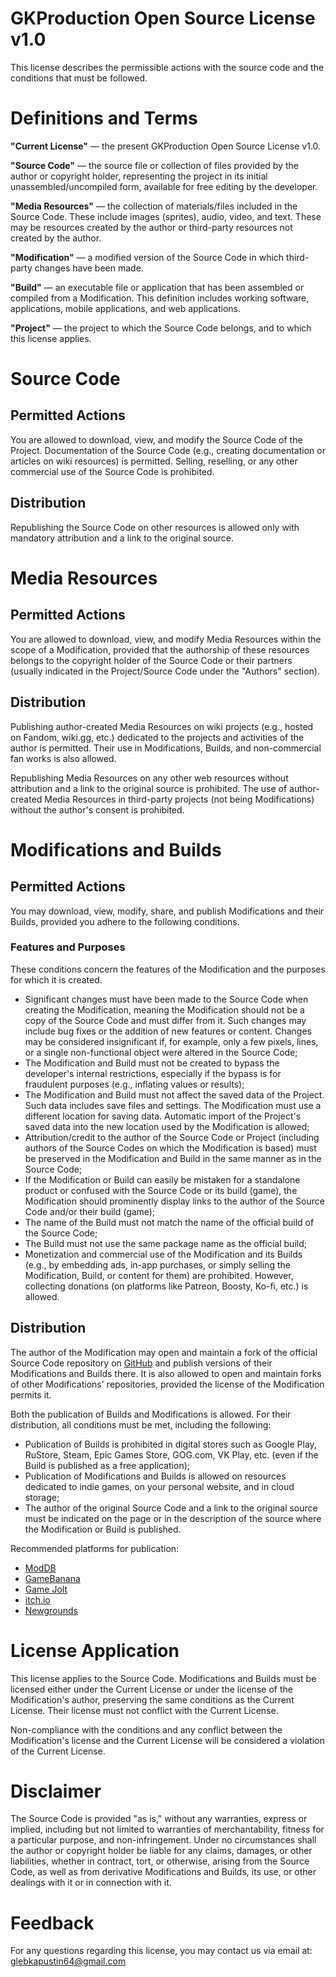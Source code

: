 # GKProduction Open Source License v1.0
This license describes the permissible actions with the source code and the conditions that must be followed.
# Definitions and Terms
**"Current License"** — the present GKProduction Open Source License v1.0.

**"Source Code"** — the source file or collection of files provided by the author or copyright holder, representing the project in its initial unassembled/uncompiled form, available for free editing by the developer.

**"Media Resources"** — the collection of materials/files included in the Source Code. These include images (sprites), audio, video, and text. These may be resources created by the author or third-party resources not created by the author.

**"Modification"** — a modified version of the Source Code in which third-party changes have been made.

**"Build"** — an executable file or application that has been assembled or compiled from a Modification. This definition includes working software, applications, mobile applications, and web applications.

**"Project"** — the project to which the Source Code belongs, and to which this license applies.
# Source Code
## Permitted Actions
You are allowed to download, view, and modify the Source Code of the Project. Documentation of the Source Code (e.g., creating documentation or articles on wiki resources) is permitted. Selling, reselling, or any other commercial use of the Source Code is prohibited.
## Distribution
Republishing the Source Code on other resources is allowed only with mandatory attribution and a link to the original source.
# Media Resources
## Permitted Actions
You are allowed to download, view, and modify Media Resources within the scope of a Modification, provided that the authorship of these resources belongs to the copyright holder of the Source Code or their partners (usually indicated in the Project/Source Code under the "Authors" section).
## Distribution
Publishing author-created Media Resources on wiki projects (e.g., hosted on Fandom, wiki.gg, etc.) dedicated to the projects and activities of the author is permitted. Their use in Modifications, Builds, and non-commercial fan works is also allowed.

Republishing Media Resources on any other web resources without attribution and a link to the original source is prohibited. The use of author-created Media Resources in third-party projects (not being Modifications) without the author's consent is prohibited.
# Modifications and Builds
## Permitted Actions
You may download, view, modify, share, and publish Modifications and their Builds, provided you adhere to the following conditions.
### Features and Purposes
These conditions concern the features of the Modification and the purposes for which it is created.
- Significant changes must have been made to the Source Code when creating the Modification, meaning the Modification should not be a copy of the Source Code and must differ from it. Such changes may include bug fixes or the addition of new features or content. Changes may be considered insignificant if, for example, only a few pixels, lines, or a single non-functional object were altered in the Source Code;
- The Modification and Build must not be created to bypass the developer's internal restrictions, especially if the bypass is for fraudulent purposes (e.g., inflating values or results);
- The Modification and Build must not affect the saved data of the Project. Such data includes save files and settings. The Modification must use a different location for saving data. Automatic import of the Project's saved data into the new location used by the Modification is allowed;
- Attribution/credit to the author of the Source Code or Project (including authors of the Source Codes on which the Modification is based) must be preserved in the Modification and Build in the same manner as in the Source Code;
- If the Modification or Build can easily be mistaken for a standalone product or confused with the Source Code or its build (game), the Modification should prominently display links to the author of the Source Code and/or their build (game);
- The name of the Build must not match the name of the official build of the Source Code;
- The Build must not use the same package name as the official build;
- Monetization and commercial use of the Modification and its Builds (e.g., by embedding ads, in-app purchases, or simply selling the Modification, Build, or content for them) are prohibited. However, collecting donations (on platforms like Patreon, Boosty, Ko-fi, etc.) is allowed.
## Distribution
The author of the Modification may open and maintain a fork of the official Source Code repository on [GitHub](https://github.com) and publish versions of their Modifications and Builds there. It is also allowed to open and maintain forks of other Modifications' repositories, provided the license of the Modification permits it.

Both the publication of Builds and Modifications is allowed. For their distribution, all conditions must be met, including the following:
- Publication of Builds is prohibited in digital stores such as Google Play, RuStore, Steam, Epic Games Store, GOG.com, VK Play, etc. (even if the Build is published as a free application);
- Publication of Modifications and Builds is allowed on resources dedicated to indie games, on your personal website, and in cloud storage;
- The author of the original Source Code and a link to the original source must be indicated on the page or in the description of the source where the Modification or Build is published.

Recommended platforms for publication:
- [ModDB](https://www.moddb.com)
- [GameBanana](https://gamebanana.com)
- [Game Jolt](https://gamejolt.com)
- [itch.io](https://itch.io)
- [Newgrounds](https://www.newgrounds.com)
# License Application
This license applies to the Source Code. Modifications and Builds must be licensed either under the Current License or under the license of the Modification's author, preserving the same conditions as the Current License. Their license must not conflict with the Current License.

Non-compliance with the conditions and any conflict between the Modification's license and the Current License will be considered a violation of the Current License.
# Disclaimer
The Source Code is provided "as is," without any warranties, express or implied, including but not limited to warranties of merchantability, fitness for a particular purpose, and non-infringement. Under no circumstances shall the author or copyright holder be liable for any claims, damages, or other liabilities, whether in contract, tort, or otherwise, arising from the Source Code, as well as from derivative Modifications and Builds, its use, or other dealings with it or in connection with it.
# Feedback
For any questions regarding this license, you may contact us via email at: [glebkapustin64@gmail.com](mailto:glebkapustin64@gmail.com)
